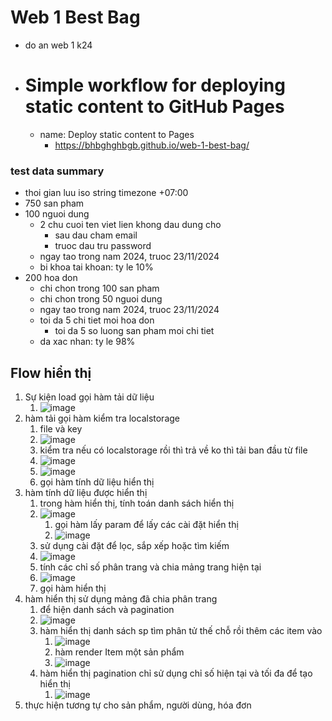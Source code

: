 # Web 1 Best Bag

- do an web 1 k24
- # Simple workflow for deploying static content to GitHub Pages
    - name: Deploy static content to Pages
        - https://bhbghghbgb.github.io/web-1-best-bag/

### test data summary

- thoi gian luu iso string timezone +07:00
- 750 san pham
- 100 nguoi dung
  - 2 chu cuoi ten viet lien khong dau dung cho
    - sau dau cham email
    - truoc dau tru password
  - ngay tao trong nam 2024, truoc 23/11/2024
  - bi khoa tai khoan: ty le 10%
- 200 hoa don
  - chi chon trong 100 san pham
  - chi chon trong 50 nguoi dung
  - ngay tao trong nam 2024, truoc 23/11/2024
  - toi da 5 chi tiet moi hoa don
    - toi da 5 so luong san pham moi chi tiet
  - da xac nhan: ty le 98%

## Flow hiển thị

1. Sự kiện load gọi hàm tải dữ liệu
    1. ![image](https://github.com/user-attachments/assets/53c1bd7c-afd2-41c1-a78c-cde115824985)
2. hàm tải gọi hàm kiểm tra localstorage
    1. file và key
    2. ![image](https://github.com/user-attachments/assets/73a439a2-e120-41a2-a88e-28886266d5e8)
    3. kiểm tra nếu có localstorage rồi thì trả về ko thì tải ban đầu từ file
    4. ![image](https://github.com/user-attachments/assets/49aec496-0a95-4dd4-9c69-6dfea52e32d8)
    5. ![image](https://github.com/user-attachments/assets/c58e49db-0a3b-40ab-9bc8-6dff21ff78f2)
    6. gọi hàm tính dữ liệu hiển thị
3. hàm tính dữ liệu được hiển thị
    1. trong hàm hiển thị, tính toán danh sách hiển thị
    2. ![image](https://github.com/user-attachments/assets/14a62340-2053-4469-9c12-89e69bbcfad5)
        1. gọi hàm lấy param để lấy các cài đặt hiển thị
        2. ![image](https://github.com/user-attachments/assets/2b434e6a-c105-49fe-a639-78ea5412f13e)
    3. sử dụng cài đặt để lọc, sắp xếp hoặc tìm kiếm
    4. ![image](https://github.com/user-attachments/assets/5ca7e4b2-9879-4c8f-b43f-4b771bdb1686)
    5. tính các chỉ số phân trang và chia mảng trang hiện tại
    6. ![image](https://github.com/user-attachments/assets/68547ce3-1358-4aa3-af53-49027ebdfd09)
    7. gọi hàm hiển thị
4. hàm hiển thị sử dụng mảng đã chia phân trang
    1. để hiện danh sách và pagination
    2. ![image](https://github.com/user-attachments/assets/89e8f9c5-6e95-44ef-a49f-713de4149a95)
    3. hàm hiển thị danh sách sp tìm phân tử thế chỗ rồi thêm các item vào
        1. ![image](https://github.com/user-attachments/assets/8f2e841d-e9f8-4e12-a2bb-e3210c2731c5)
        2. hàm render Item một sản phẩm
        3. ![image](https://github.com/user-attachments/assets/334dda3b-244c-4352-ad14-a5fb7e8be685)
    4. hàm hiển thị pagination chỉ sử dụng chỉ số hiện tại và tối đa để tạo hiển thị
        1. ![image](https://github.com/user-attachments/assets/1003825d-fc30-4d3f-b192-5e04f3400e2d)
5. thực hiện tương tự cho sản phẩm, người dùng, hóa đơn











